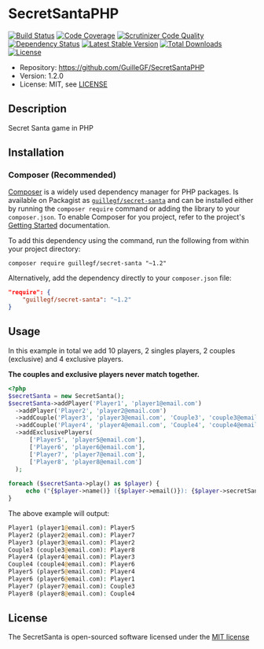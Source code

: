 # SecretSantaPHP

[![Build Status](https://travis-ci.org/GuilleGF/SecretSantaPHP.svg?branch=master)](https://travis-ci.org/GuilleGF/SecretSantaPHP)
[![Code Coverage](https://scrutinizer-ci.com/g/GuilleGF/SecretSantaPHP/badges/coverage.png?b=master)](https://scrutinizer-ci.com/g/GuilleGF/SecretSantaPHP/?branch=master)
[![Scrutinizer Code Quality](https://scrutinizer-ci.com/g/GuilleGF/SecretSantaPHP/badges/quality-score.png?b=master)](https://scrutinizer-ci.com/g/GuilleGF/SecretSantaPHP/?branch=master)
[![Dependency Status](https://www.versioneye.com/user/projects/5821ae0d89f0a91d55eb9600/badge.svg)](https://www.versioneye.com/user/projects/5821ae0d89f0a91d55eb9600)
[![Latest Stable Version](https://poser.pugx.org/guillegf/secret-santa/v/stable)](https://packagist.org/packages/guillegf/secret-santa)
[![Total Downloads](https://poser.pugx.org/guillegf/secret-santa/downloads)](https://packagist.org/packages/guillegf/secret-santa)
[![License](https://poser.pugx.org/guillegf/secret-santa/license)](https://packagist.org/packages/guillegf/secret-santa)

* Repository: https://github.com/GuilleGF/SecretSantaPHP
* Version: 1.2.0
* License: MIT, see [LICENSE](LICENSE)

## Description

Secret Santa game in PHP

## Installation

### Composer (Recommended)

[Composer](https://getcomposer.org/) is a widely used dependency manager for PHP
packages. Is available on Packagist as
[`guillegf/secret-santa`](https://packagist.org/packages/guillegf/secret-santa) and can be
installed either by running the `composer require` command or adding the library
to your `composer.json`. To enable Composer for you project, refer to the
project's [Getting Started](https://getcomposer.org/doc/00-intro.md)
documentation.

To add this dependency using the command, run the following from within your
project directory:
```
composer require guillegf/secret-santa "~1.2"
```

Alternatively, add the dependency directly to your `composer.json` file:
```json
"require": {
    "guillegf/secret-santa": "~1.2"
}
```
## Usage

In this example in total we add 10 players, 2 singles players, 2 couples (exclusive) and 4 exclusive players.

**The couples and exclusive players never match together.**

```php
<?php
$secretSanta = new SecretSanta();
$secretSanta->addPlayer('Player1', 'player1@email.com')
  ->addPlayer('Player2', 'player2@email.com')
  ->addCouple('Player3', 'player3@email.com', 'Couple3', 'couple3@email.com')
  ->addCouple('Player4', 'player4@email.com', 'Couple4', 'couple4@email.com')
  ->addExclusivePlayers(
      ['Player5', 'player5@email.com'],
      ['Player6', 'player6@email.com'],
      ['Player7', 'player7@email.com'],
      ['Player8', 'player8@email.com']
  );
  
foreach ($secretSanta->play() as $player) {
     echo ("{$player->name()} ({$player->email()}): {$player->secretSanta()->name()}\n");
}
```
The above example will output:

```php
Player1 (player1@email.com): Player5
Player2 (player2@email.com): Player7
Player3 (player3@email.com): Player2
Couple3 (couple3@email.com): Player8
Player4 (player4@email.com): Player3
Couple4 (couple4@email.com): Player6
Player5 (player5@email.com): Player4
Player6 (player6@email.com): Player1
Player7 (player7@email.com): Couple3
Player8 (player8@email.com): Couple4
```

## License

The SecretSanta is open-sourced software licensed under the [MIT license](https://opensource.org/licenses/MIT)  
